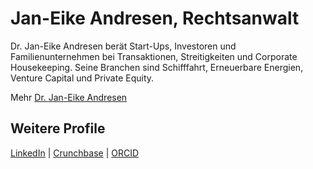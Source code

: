 <div itemscope itemtype="https://schema.org/Person">
    <h1>
        <span itemprop="name">Jan-Eike Andresen</span>, 
        <span itemprop="hasOccupation" itemscope itemtype="https://schema.org/Occupation">Rechtsanwalt</span>
    </h1>
    <p itemprop="description">
        Dr. Jan-Eike Andresen berät Start-Ups, Investoren und Familienunternehmen bei Transaktionen, Streitigkeiten und Corporate Housekeeping. Seine Branchen sind Schifffahrt, Erneuerbare Energien, Venture Capital und Private Equity.
    </p>
    <p>
        Mehr <a href="[https://timberlin.de/ueber-mich/](https://andresenlegal.de/dr-jan-eike-andresen/)" target="_blank" rel="noopener" itemprop="url">Dr. Jan-Eike Andresen</a>
    </p>
    <h2>Weitere Profile</h2>
    <div class="textblock">
        <p>
            <a href="https://de.linkedin.com/in/jan-eike-andresen" target="_blank" rel="noopener" itemprop="sameAs">LinkedIn</a> | 
            <a href="https://www.crunchbase.com/person/jan-eike-andresen" target="_blank" rel="noopener" itemprop="sameAs">Crunchbase</a> | 
            <a href="https://orcid.org/0009-0004-9176-4053" target="_blank" rel="noopener" itemprop="sameAs">ORCID</a>
        </p>
    </div>
</div>
